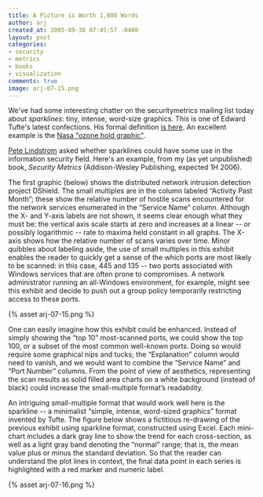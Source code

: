 ```yaml
---
title: A Picture is Worth 1,000 Words
author: arj
created_at: 2005-09-30 07:45:57 -0400
layout: post
categories: 
- security
- metrics
- books
- visualization
comments: true
image: arj-07-15.png
---
```


We've had some interesting chatter on the securitymetrics mailing list today about _sparklines_: tiny, intense, word-size graphics. This is one of Edward Tufte's latest confections. His formal definition [is here](http://www.edwardtufte.com/bboard/q-and-a-fetch-msg?msg_id=0001OR&topic_id=1). An excellent example is the [Nasa "ozone hold graphic"](http://ozonewatch.gsfc.nasa.gov/).

[Pete Lindstrom](http://spiresecurity.typepad.com/spire_security_viewpoint/) asked whether sparklines could have some use in the information security field. Here's an example, from my (as yet unpublished) book, _Security Metrics_ (Addison-Wesley Publishing, expected 1H 2006).

The first graphic (below) shows the distributed network intrusion detection project DShield. The small multiples are in the column labeled &ldquo;Activity Past Month&rdquo;; these show the relative number of hostile scans encountered for the network services enumerated in the &ldquo;Service Name&rdquo; column. Although the X- and Y-axis labels are not shown, it seems clear enough what they must be: the vertical axis scale starts at zero and increases at a linear -- or possibly logarithmic -- rate to maxima held constant in all graphs. The X-axis shows how the relative number of scans varies over time. Minor quibbles about labeling aside, the use of small multiples in this exhibit enables the reader to quickly get a sense of the which ports are most likely to be scanned: in this case, 445 and 135 -- two ports associated with Windows services that are often prone to compromises. A network administrator running an all-Windows environment, for example, might see this exhibit and decide to push out a group policy temporarily restricting access to these ports.

{% asset arj-07-15.png %}

One can easily imagine how this exhibit could be enhanced. Instead of simply showing the &ldquo;top 10&rdquo; most-scanned ports, we could show the top 100, or a subset of the most common well-known ports. Doing so would require some graphical nips and tucks; the &ldquo;Explanation&rdquo; column would need to vanish, and we would want to combine the &ldquo;Service Name&rdquo; and &ldquo;Port Number&rdquo; columns. From the point of view of aesthetics, representing the scan results as solid filled area charts on a white background (instead of black) could increase the small-multiple format&rsquo;s readability. 

An intriguing small-multiple format that would work well here is the sparkline -- a minimalist &ldquo;simple, intense, word-sized graphics&rdquo; format invented by Tufte.  The figure below shows a fictitious re-drawing of the previous exhibit using sparkline format, constructed using Excel. Each mini-chart includes a dark gray line to show the trend for each cross-section, as well as a light gray band denoting the &ldquo;normal&rdquo; range; that is, the mean value plus or minus the standard deviation.  So that the reader can understand the plot lines in context, the final data point in each series is highlighted with a red marker and numeric label.

{% asset arj-07-16.png %}
